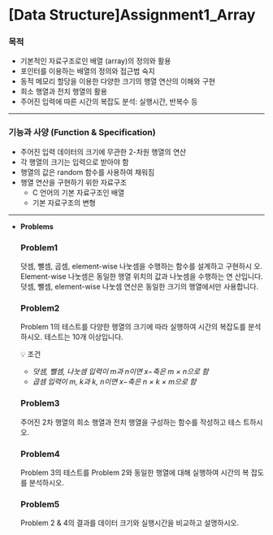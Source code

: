 # [Data Structure]Assignment1_Array

### 목적

- 기본적인 자료구조로인 배열 (array)의 정의와 활용
- 포인터를 이용하는 배열의 정의와 접근법 숙지
- 동적 메모리 할당을 이용한 다양한 크기의 행열 연산의 이해와 구현
- 희소 행열과 전치 행열의 활용
- 주어진 입력에 따른 시간의 복잡도 분석: 실행시간, 반복수 등

---

### 기능과 사양 (Function & Specification)

- 주어진 입력 데이터의 크기에 무관한 2-차원 행열의 연산
- 각 행열의 크기는 입력으로 받아야 함
- 행열의 값은 random 함수를 사용하여 채워짐
- 행열 연산을 구현하기 위한 자료구조
    - C 언어의 기본 자료구조인 배열
    - 기본 자료구조의 변형

---

- **Problems**
    
    ### Problem1
    
    덧셈, 뺄셈, 곱셈, element-wise 나눗셈을 수행하는 함수를 설계하고 구현하시
    오. Element-wise 나눗셈은 동일한 행열 위치의 값과 나눗셈을 수행하는 연
    산입니다. 덧셈, 뺄셈, element-wise 나눗셈 연산은 동일한 크기의 행열에서만
    사용합니다.
    
    ### Problem2
    
    Problem 1의 테스트를 다양한 행열의 크기에 따라 실행하여 시간의 복잡도를
    분석하시오. 테스트는 10개 이상입니다.
    
    <aside>
    💡 조건
    
    - *덧셈, 뺄셈, 나눗셈 입력이 m과 n이면 x−축은 m × n으로 함*
    - *곱셈 입력이 m, k과 k, n이면 x−축은 n × k × m으로 함*
    </aside>
    
    ### Problem3
    
    주어진 2차 행열의 희소 행열과 전치 행열을 구성하는 함수를 작성하고 테스
    트하시오.
    
    ### Problem4
    
    Problem 3의 테스트를 Problem 2와 동일한 행열에 대해 실행하여 시간의 복
    잡도를 분석하시오.
    
    ### Problem5
    
    Problem 2 & 4의 결과를 데이터 크기와 실행시간을 비교하고 설명하시오.